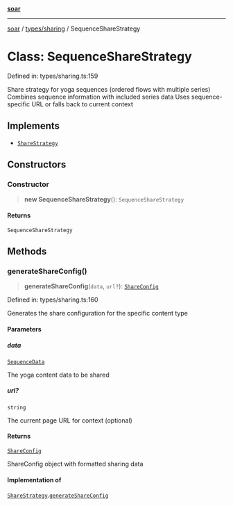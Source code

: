 [**soar**](../../../README.md)

***

[soar](../../../modules.md) / [types/sharing](../README.md) / SequenceShareStrategy

# Class: SequenceShareStrategy

Defined in: types/sharing.ts:159

Share strategy for yoga sequences (ordered flows with multiple series)
Combines sequence information with included series data
Uses sequence-specific URL or falls back to current context

## Implements

- [`ShareStrategy`](../interfaces/ShareStrategy.md)

## Constructors

### Constructor

> **new SequenceShareStrategy**(): `SequenceShareStrategy`

#### Returns

`SequenceShareStrategy`

## Methods

### generateShareConfig()

> **generateShareConfig**(`data`, `url?`): [`ShareConfig`](../interfaces/ShareConfig.md)

Defined in: types/sharing.ts:160

Generates the share configuration for the specific content type

#### Parameters

##### data

[`SequenceData`](../../../app/context/SequenceContext/interfaces/SequenceData.md)

The yoga content data to be shared

##### url?

`string`

The current page URL for context (optional)

#### Returns

[`ShareConfig`](../interfaces/ShareConfig.md)

ShareConfig object with formatted sharing data

#### Implementation of

[`ShareStrategy`](../interfaces/ShareStrategy.md).[`generateShareConfig`](../interfaces/ShareStrategy.md#generateshareconfig)
